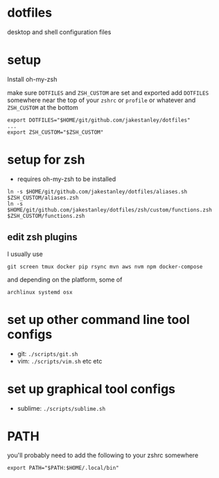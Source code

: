 # dotfiles
desktop and shell configuration files

# setup

Install oh-my-zsh

make sure `DOTFILES` and `ZSH_CUSTOM` are set and exported
add `DOTFILES` somewhere near the top of your `zshrc` or `profile` or whatever
and `ZSH_CUSTOM` at the bottom

```
export DOTFILES="$HOME/git/github.com/jakestanley/dotfiles"
...
export ZSH_CUSTOM="$ZSH_CUSTOM"
```

# setup for zsh

- requires oh-my-zsh to be installed

```
ln -s $HOME/git/github.com/jakestanley/dotfiles/aliases.sh $ZSH_CUSTOM/aliases.zsh
ln -s $HOME/git/github.com/jakestanley/dotfiles/zsh/custom/functions.zsh $ZSH_CUSTOM/functions.zsh
```

## edit zsh plugins

I usually use

```
git screen tmux docker pip rsync mvn aws nvm npm docker-compose
```

and depending on the platform, some of

```
archlinux systemd osx
```

# set up other command line tool configs

- git: `./scripts/git.sh`
- vim: `./scripts/vim.sh`
etc etc

# set up graphical tool configs

- sublime: `./scripts/sublime.sh`

# PATH

you'll probably need to add the following to your zshrc somewhere
```
export PATH="$PATH:$HOME/.local/bin"
```